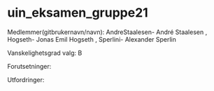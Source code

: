 # uin_eksamen_gruppe21




Medlemmer(gitbrukernavn/navn):   AndreStaalesen- André Staalesen   ,      Hogseth- Jonas Emil Hogseth     ,     Sperlini- Alexander Sperlin




Vanskelighetsgrad valg: B

Forutsetninger: 


Utfordringer:
